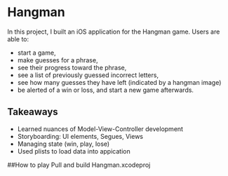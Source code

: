 # Hangman
In this project, I built an iOS application for the Hangman game. Users are able to:
- start a game,
- make guesses for a phrase,
- see their progress toward the phrase,
- see a list of previously guessed incorrect letters,
- see how many guesses they have left (indicated by a hangman image)
- be alerted of a win or loss, and start a new game afterwards.

## Takeaways
- Learned nuances of Model-View-Controller development
- Storyboarding: UI elements, Segues, Views
- Managing state (win, play, lose)
- Used plists to load data into appication

##How to play
Pull and build Hangman.xcodeproj
